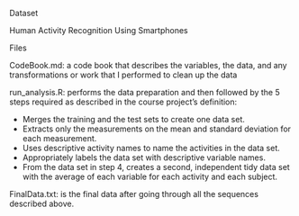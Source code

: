 
Dataset

Human Activity Recognition Using Smartphones

Files

CodeBook.md: a code book that describes the variables, the data, and any transformations or work that I performed to clean up the data

run_analysis.R: performs the data preparation and then followed by the 5 steps required as described in the course project’s definition:

- Merges the training and the test sets to create one data set. 
- Extracts only the measurements on the mean and standard deviation for each measurement.
- Uses descriptive activity names to name the activities in the data set. 
- Appropriately labels the data set with descriptive variable names.
- From the data set in step 4, creates a second, independent tidy data set with the average of each variable for each activity and each subject.

FinalData.txt: is the  final data after going through all the sequences described above.
